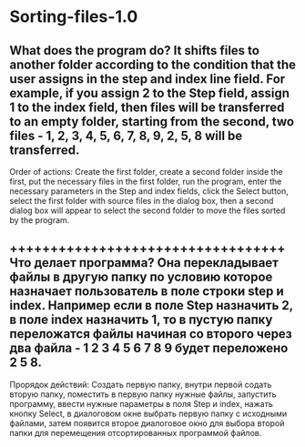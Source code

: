 # Sorting-files-1.0

What does the program do?
It shifts files to another folder according to the condition that the user assigns in the step and index line field. For example, if you assign 2 to the Step field, assign 1 to the index field, then files will be transferred to an empty folder, starting from the second, two files - 1, 2, 3, 4, 5, 6, 7, 8, 9, 2, 5, 8 will be transferred.
----------------------------------
Order of actions:
Create the first folder, create a second folder inside the first, put the necessary files in the first folder, run the program, enter the necessary parameters in the Step and index fields, click the Select button, select the first folder with source files in the dialog box, then a second dialog box will appear to select the second folder to move the files sorted by the program. 

++++++++++++++++++++++++++++++++++
Что делает программа?
Она перекладывает файлы в другую папку по условию которое назначает пользователь в поле строки step и index. Например если в поле Step назначить 2, в поле index назначить 1, то в пустую папку переложатся файлы начиная со второго через два файла - 1 2 3 4 5 6 7 8 9 будет переложено 2 5 8.
-----------------------------------
Прорядок действий:
Создать первую папку, внутри первой содать вторую папку, поместить в первую папку нужные файлы, запустить программу, ввести нужные параметры в поля Step и index, нажать кнопку Select, в диалоговом окне выбрать первую папку с исходными файлами, затем появится второе диалоговое окно для выбора второй папки для перемещения отсортированных программой файлов. 
